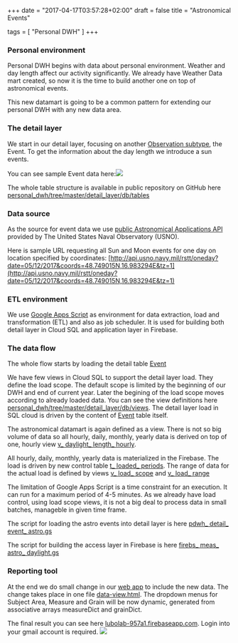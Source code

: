 +++
date = "2017-04-17T03:57:28+02:00"
draft = false
title = "Astronomical Events"

tags = [ "Personal DWH" ]
+++

### Personal environment
Personal DWH begins with data about personal environment. Weather and day length affect our activity significantly. We already have Weather Data mart created, so now it is the time to build another one on top of astronomical events.

This new datamart is going to be a common pattern for extending our personal DWH with any new data area.

### The detail layer
We start in our detail layer,  focusing on another [Observation subtype](http://lubolab.com/detail-layer-logical-data-model/), the Event. To get the information about the day length we introduce a sun events.

You can see sample Event data here:![](/images/2017/05/event.jpg)

The whole table structure is available in public repository on GitHub here [personal_dwh/tree/master/detail_layer/db/tables](https://github.com/lubomirkamensky/personal_dwh/tree/master/detail_layer/db/tables)

### Data source
As the source for event data we use [public Astronomical Applications API](http://aa.usno.navy.mil/data/docs/api.php) provided by The United States Naval Observatory (USNO).

Here is sample URL requesting all Sun and Moon events for one day on location specified by coordinates: [http://api.usno.navy.mil/rstt/oneday?date=05/12/2017&coords=48.749015N,16.983294E&tz=1](http://api.usno.navy.mil/rstt/oneday?date=05/12/2017&coords=48.749015N,16.983294E&tz=1)

### ETL environment
We use [Google Apps Script](https://developers.google.com/apps-script/) as environment for data extraction, load and transformation (ETL) and also as job scheduler.  It is used for building both detail layer in Cloud SQL and application layer in Firebase. 

### The data flow
The whole flow starts by loading the detail table [Event](https://github.com/lubomirkamensky/personal_dwh/blob/master/detail_layer/db/tables/event.tbl)

We have few views in Cloud SQL  to support the detail layer load. They define the load scope. The default scope is limited by the beginning of our DWH and end of current year. Later the begining of the load scope  moves according to already loaded data. You can see the view definitions here [personal_dwh/tree/master/detail_layer/db/views](https://github.com/lubomirkamensky/personal_dwh/tree/master/detail_layer/db/views). The detail layer load in SQL cloud is driven by the content of [Event](https://github.com/lubomirkamensky/personal_dwh/blob/master/detail_layer/db/tables/event.tbl) table itself. 

The astronomical datamart is again defined as a view. There is not so big volume of data so all hourly, daily, monthly, yearly data is derived on top of one, hourly view [v_ daylight_ length_ hourly](https://github.com/lubomirkamensky/personal_dwh/blob/master/astronomical_mart/db/views/v_daylight_length_hourly.vw).

All hourly, daily, monthly, yearly data is materialized in the Firebase. The load is driven by  new control table [t_ loaded_ periods](https://github.com/lubomirkamensky/personal_dwh/blob/master/astronomical_mart/db/tables/t_loaded_periods.tbl). The range of data for the actual load is defined by views [v_ load_ scope](https://github.com/lubomirkamensky/personal_dwh/blob/master/astronomical_mart/db/views/v_load_scope.vw) and [v_ load_ range](https://github.com/lubomirkamensky/personal_dwh/blob/master/astronomical_mart/db/views/v_load_range.vw)

The limitation of Google Apps Script is a time constraint for an execution. It can run for a maximum period of 4-5 minutes. As we already have load control, using load scope views,  it is not a big deal to process data in small batches, manageble in given time frame. 

The script for loading the astro events into detail layer is here [pdwh_ detail_ event_ astro.gs](https://github.com/lubomirkamensky/personal_dwh/blob/master/detail_layer/jobs/gappscript/pdwh_detail_event_astro.gs)

The script for building the access layer in Firebase is here [firebs_ meas_ astro_ daylight.gs](https://github.com/lubomirkamensky/personal_dwh/blob/master/astronomical_mart/jobs/gappscript/firebs_meas_astro_daylight.gs)

### Reporting tool
At the end we do small change in our [web app](http://lubolab.com/the-data-lab-web-app/) to include the new data.
The change takes place in one file [data-view.html](https://github.com/lubomirkamensky/personal_dwh/blob/master/web_app/public/src/data-view.html). The dropdown menus for Subject Area, Measure and Grain will be now dynamic, generated from associative arrays measureDict and grainDict.

The final result you can see here [lubolab-957a1.firebaseapp.com](https://lubolab-957a1.firebaseapp.com/). Login into your gmail account is required.
![](/images/2017/06/astro.jpg)

